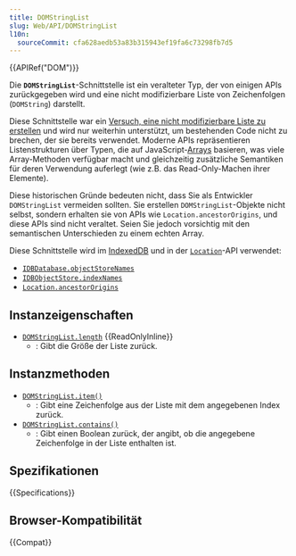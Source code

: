 ```yaml
---
title: DOMStringList
slug: Web/API/DOMStringList
l10n:
  sourceCommit: cfa628aedb53a83b315943ef19fa6c73298fb7d5
---
```


{{APIRef("DOM")}}

Die **`DOMStringList`**-Schnittstelle ist ein veralteter Typ, der von einigen APIs zurückgegeben wird und eine nicht modifizierbare Liste von Zeichenfolgen (`DOMString`) darstellt.

Diese Schnittstelle war ein [Versuch, eine nicht modifizierbare Liste zu erstellen](https://stackoverflow.com/questions/74630989/why-use-domstringlist-rather-than-an-array/74641156#74641156) und wird nur weiterhin unterstützt, um bestehenden Code nicht zu brechen, der sie bereits verwendet. Moderne APIs repräsentieren Listenstrukturen über Typen, die auf JavaScript-[Arrays](/de/docs/Web/JavaScript/Reference/Global_Objects/Array) basieren, was viele Array-Methoden verfügbar macht und gleichzeitig zusätzliche Semantiken für deren Verwendung auferlegt (wie z.B. das Read-Only-Machen ihrer Elemente).

Diese historischen Gründe bedeuten nicht, dass Sie als Entwickler `DOMStringList` vermeiden sollten. Sie erstellen `DOMStringList`-Objekte nicht selbst, sondern erhalten sie von APIs wie `Location.ancestorOrigins`, und diese APIs sind nicht veraltet. Seien Sie jedoch vorsichtig mit den semantischen Unterschieden zu einem echten Array.

Diese Schnittstelle wird im [IndexedDB](/de/docs/Web/API/IndexedDB_API) und in der [`Location`](/de/docs/Web/API/Location)-API verwendet:

- [`IDBDatabase.objectStoreNames`](/de/docs/Web/API/IDBDatabase/objectStoreNames)
- [`IDBObjectStore.indexNames`](/de/docs/Web/API/IDBObjectStore/indexNames)
- [`Location.ancestorOrigins`](/de/docs/Web/API/Location/ancestorOrigins)

## Instanzeigenschaften

- [`DOMStringList.length`](/de/docs/Web/API/DOMStringList/length) {{ReadOnlyInline}}
  - : Gibt die Größe der Liste zurück.

## Instanzmethoden

- [`DOMStringList.item()`](/de/docs/Web/API/DOMStringList/item)
  - : Gibt eine Zeichenfolge aus der Liste mit dem angegebenen Index zurück.
- [`DOMStringList.contains()`](/de/docs/Web/API/DOMStringList/contains)
  - : Gibt einen Boolean zurück, der angibt, ob die angegebene Zeichenfolge in der Liste enthalten ist.

## Spezifikationen

{{Specifications}}

## Browser-Kompatibilität

{{Compat}}

